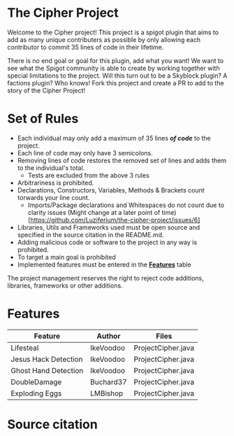 # The Cipher Project

Welcome to the Cipher project! This project is a spigot plugin that aims to add as many unique contributers as possible by
only allowing each contributor to commit 35 lines of code in their lifetime.

There is no end goal or goal for this plugin, add what you want! We want to see what the Spigot community is able to create by
working together with special limitations to the project. Will this turn out to be a Skyblock plugin? A factions plugin? Who knows! Fork this project
and create a PR to add to the story of the Cipher Project!


# Set of Rules
- Each individual may only add a maximum of 35 lines <b><i>of code</i></b> to the project.
- Each line of code may only have 3 semicolons.
- Removing lines of code restores the removed set of lines and adds them to the individual's total.
  - Tests are excluded from the above 3 rules
- Arbitrariness is prohibited.
- Declarations, Constructors, Variables, Methods & Brackets count torwards your line count.
  - Imports/Package declarations and Whitespaces do not count due to clarity issues (Might change at a later point of time) [https://github.com/Luziferium/the-cipher-project/issues/6]
- Libraries, Utils and Frameworks used must be open source and specified in the source citation in the README.md.
- Adding malicious code or software to the project in any way is prohibited.
- To target a main goal is prohibited
- Implemented features must be entered in the <b>[Features](#Features)</b> table

The project management reserves the right to reject code additions, libraries, frameworks or other additions.

# Features
| Feature              | Author         | Files
|----------------------|----------------|--------
| Lifesteal            | IkeVoodoo      | ProjectCipher.java
| Jesus Hack Detection | IkeVoodoo      | ProjectCipher.java
| Ghost Hand Detection | IkeVoodoo      | ProjectCipher.java
| DoubleDamage         | Buchard37      | ProjectCipher.java
| Exploding Eggs       | LMBishop       | ProjectCipher.java

# Source citation
